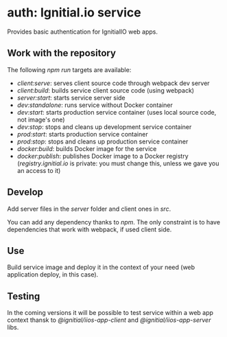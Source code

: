 # auth: Ignitial.io service

Provides basic authentication for IgnitialIO web apps.

## Work with the repository

The following _npm run_ targets are available:  
- _client:serve_: serves client source code through webpack dev server
- _client:build_: builds service client source code (using webpack)
- _server:start_: starts service server side
- _dev:standalone_: runs service without Docker container
- _dev:start_: starts production service container (uses local source code, not
  image's one)
- _dev:stop_: stops and cleans up development service container
- _prod:start_: starts production service container
- _prod:stop_: stops and cleans up production service container
- _docker:build_: builds Docker image for the service
- _docker:publish_: publishes Docker image to a Docker registry (_registry.ignitial.io_
  is private: you must change this, unless we gave you an access to it)  

## Develop

Add server files in the _server_ folder and client ones in _src_.

You can add any dependency thanks to _npm_. The only constraint is to have
dependencies that work with webpack, if used client side.

## Use

Build service image and deploy it in the context of your need (web application
  deploy, in this case).

## Testing

In the coming versions it will be possible to test service within a web app context
thansk to _@ignitial/iios-app-client_ and _@ignitial/iios-app-server_ libs.

